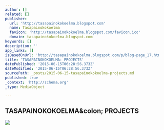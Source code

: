 ```yaml
---
author: []
related: []
publisher:
  url: 'http://tasapainokokoelma.blogspot.com'
  name: Tasapainokokoelma
  favicon: 'http://tasapainokokoelma.blogspot.com/favicon.ico'
  domain: tasapainokokoelma.blogspot.com
keywords: []
description: ''
app_links: []
isBasedOnUrl: 'http://tasapainokokoelma.blogspot.com/p/blog-page_17.html'
title: 'TASAPAINOKOKOELMA: PROJECTS'
datePublished: '2015-06-15T06:28:56.373Z'
dateModified: '2015-06-15T06:28:56.373Z'
sourcePath: _posts/2015-06-15-tasapainokokoelma-projects.md
published: true
_context: 'http://schema.org'
_type: MediaObject

---
```

<article style=""><h1>TASAPAINOKOKOELMA&amp;colon; PROJECTS</h1><p></p><img src="http://2.bp.blogspot.com/-2zjgUVrhRzc/Um64H-ezqoI/AAAAAAAAAN8/A304CiIjy8s/s640/9kkkesamuoti0074sp.jpg" /></article>